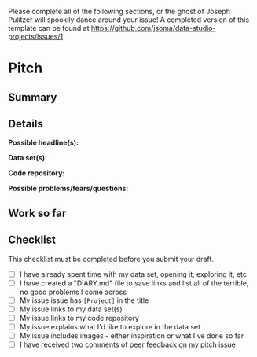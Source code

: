 Please complete all of the following sections, or the ghost of Joseph Pulitzer will spookily dance around your issue! A completed version of this template can be found at https://github.com/jsoma/data-studio-projects/issues/1

# Pitch

## Summary

## Details

**Possible headline(s):** 

**Data set(s):** 

**Code repository:** 
	
**Possible problems/fears/questions:** 

## Work so far

## Checklist

This checklist must be completed before you submit your draft.

- [ ] I have already spent time with my data set, opening it, exploring it, etc
- [ ] I have created a "DIARY.md" file to save links and list all of the terrible, no good problems I come across
- [ ] My issue issue has `[Project]` in the title
- [ ] My issue links to my data set(s)
- [ ] My issue links to my code repository
- [ ] My issue explains what I'd like to explore in the data set
- [ ] My issue includes images - either inspiration or what I've done so far
- [ ] I have received two comments of peer feedback on my pitch issue